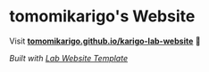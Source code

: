 
# tomomikarigo's Website

Visit **[tomomikarigo.github.io/karigo-lab-website](https://tomomikarigo.github.io/karigo-lab-website)** 🚀

_Built with [Lab Website Template](https://greene-lab.gitbook.io/lab-website-template-docs)_

